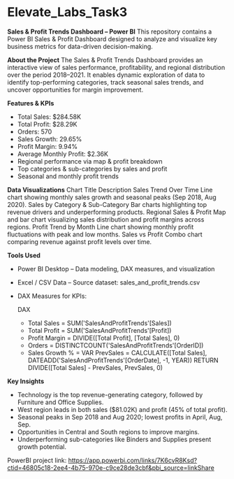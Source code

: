 # Elevate_Labs_Task3

**Sales & Profit Trends Dashboard – Power BI**
This repository contains a Power BI Sales & Profit Dashboard designed to analyze and visualize key business metrics for data-driven decision-making.

**About the Project**
The Sales & Profit Trends Dashboard provides an interactive view of sales performance, profitability, and regional distribution over the period 2018–2021.
It enables dynamic exploration of data to identify top-performing categories, track seasonal sales trends, and uncover opportunities for margin improvement.

**Features & KPIs**
 - Total Sales: $284.58K
 - Total Profit: $28.29K
 - Orders: 570
 - Sales Growth: 29.65%
 - Profit Margin: 9.94%
 - Average Monthly Profit: $2.36K
 - Regional performance via map & profit breakdown
 - Top categories & sub-categories by sales and profit
 - Seasonal and monthly profit trends

**Data Visualizations**
Chart Title	                              Description
Sales Trend Over                          Time	Line chart showing monthly sales growth and seasonal peaks (Sep 2018, Aug 2020).
Sales by Category & Sub-Category	        Bar charts highlighting top revenue drivers and underperforming products.
Regional Sales & Profit	                  Map and bar chart visualizing sales distribution and profit margins across regions.
Profit Trend by Month	                    Line chart showing monthly profit fluctuations with peak and low months.
Sales vs Profit	                          Combo chart comparing revenue against profit levels over time.

**Tools Used**
 - Power BI Desktop – Data modeling, DAX measures, and visualization
 - Excel / CSV Data – Source dataset: sales_and_profit_trends.csv

 - DAX Measures for KPIs:

   DAX
    - Total Sales = SUM('SalesAndProfitTrends'[Sales])
    - Total Profit = SUM('SalesAndProfitTrends'[Profit])
    - Profit Margin = DIVIDE([Total Profit], [Total Sales], 0)
    - Orders = DISTINCTCOUNT('SalesAndProfitTrends'[OrderID])
    - Sales Growth % = 
      VAR PrevSales = CALCULATE([Total Sales], DATEADD('SalesAndProfitTrends'[OrderDate], -1, YEAR))
      RETURN DIVIDE([Total Sales] - PrevSales, PrevSales, 0)

**Key Insights**
 - Technology is the top revenue-generating category, followed by Furniture and Office Supplies.
 - West region leads in both sales ($81.02K) and profit (45% of total profit).
 - Seasonal peaks in Sep 2018 and Aug 2020; lowest profits in April, Aug, Sep.
 - Opportunities in Central and South regions to improve margins.
 - Underperforming sub-categories like Binders and Supplies present growth potential.


PowerBI project link: https://app.powerbi.com/links/7K6cvR8Ksd?ctid=46805c18-2ee4-4b75-970e-c9ce28de3cbf&pbi_source=linkShare




